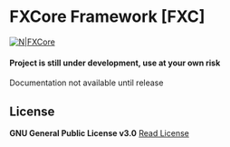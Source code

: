 # FXCore Framework [FXC]
[![N|FXCore](https://i.imgur.com/Dve45D2.png)](https://github.com/TigoDevelopment/FXCore)

#### Project is still under development, use at your own risk

Documentation not available until release

## License
**GNU General Public License v3.0**
[Read License](https://github.com/TigoDevelopment/FXCore/blob/master/LICENSE)